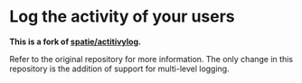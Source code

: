 # Log the activity of your users

**This is a fork of [spatie/actitivylog](https://github.com/spatie/activitylog).**

Refer to the original repository for more information. The only change in this repository is the addition of support
for multi-level logging.